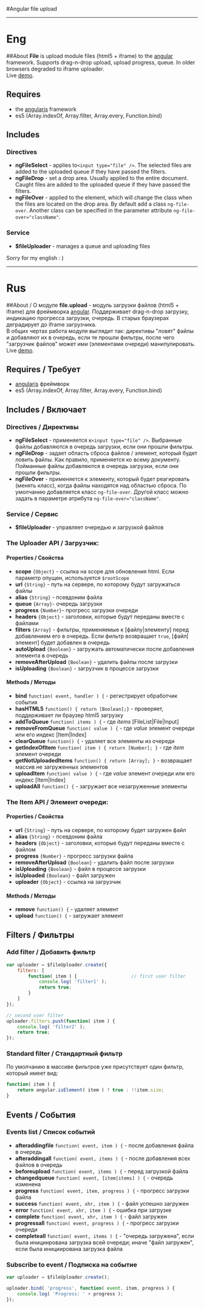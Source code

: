 ﻿#Angular file upload

---

# Eng

##About
**File** is upload module files (html5 + iframe) to the [angular](http://angularjs.org/) framework. Supports drag-n-drop upload, upload progress, queue. In older browsers degraded to iframe uploader.<br />
Live [demo](http://learn.javascript.ru/play/QclZ4b).

## Requires
- the [angularjs](https://github.com/angular/angular.js) framework
- es5 (Array.indexOf, Array.filter, Array.every, Function.bind)


## Includes
### Directives
- **ngFileSelect** - applies to`<input type="file" />`. The selected files are added to the uploaded queue if they have passed the filters.
- **ngFileDrop** - set a drop area. Usually applied to the entire document. Caught files are added to the uploaded queue if they have passed the filters.
- **ngFileOver** - applied to the element, which will change the class when the files are located on the drop area. By default add a class `ng-file-over`. Another class can be specified in the parameter attribute `ng-file-over="className"`.

### Service
- **$fileUploader** - manages a queue and uploading files

Sorry for my english : )

---

# Rus

##About / О модуле
**file.upload** - модуль загрузки файлов (html5 + iframe) для фреймворка [angular](http://angularjs.org/). Поддерживает drag-n-drop загрузку, индикацию прогресса загрузки, очередь. В старых браузерах деградирует до iframe загрузчика.<br />
В общих чертах работа модуля выглядит так: директивы "ловят" файлы и добавляют их в очередь, если те прошли фильтры, после чего "загрузчик файлов" может ими (элементами очереди) манипулировать.<br />
Live [demo](http://learn.javascript.ru/play/QclZ4b).

## Requires / Требует
- [angularjs](https://github.com/angular/angular.js) фреймворк
- es5 (Array.indexOf, Array.filter, Array.every, Function.bind)

## Includes / Включает
### Directives / Директивы
- **ngFileSelect** - применяется к`<input type="file" />`. Выбранные файлы добавляются в очередь загрузки, если они прошли фильтры.
- **ngFileDrop** - задает область сброса файлов / элемент, который будет ловить файлы. Как правило, применяется ко всему документу. Пойманные файлы добавляются в очередь загрузки, если они прошли фильтры.
- **ngFileOver** - применяется к элементу, который будет реагировать (менять класс), когда файлы находятся над областью сброса. По умолчанию добавляется класс `ng-file-over`. Другой класс можно задать в параметре атрибута `ng-file-over="className"`.

### Service / Сервис
- **$fileUploader** - управляет очередью и загрузкой файлов

### The Uploader API / Загрузчик:
#### Properties / Свойства
- **scope** `{Object}` - ссылка на scope для обновления html. Если параметр опущен, используется `$rootScope`
- **url** `{String}` - путь на сервере, по которому будут загружаться файлы
- **alias** `{String}` - псевдоним файла
- **queue** `{Array}`- очередь загрузки
- **progress** `{Number}`- прогресс загрузки очереди
- **headers** `{Object}` - заголовки, которые будут переданы вместе с файлами
- **filters** `{Array}` - фильтры, применяемые к [файлу|элементу] перед добавлением его в очередь. Если фильтр возвращает `true`, [файл|элемент] будет добавлен в очередь
- **autoUpload** `{Boolean}` - загружать автоматически после добавления элемента в очередь
- **removeAfterUpload** `{Boolean}` - удалить файлы после загрузки
- **isUploading** `{Boolean}` - загрузчик в процессе загрузки

#### Methods / Методы
- **bind** `function( event, handler ) {` - регистрирует обработчик события
- **hasHTML5** `function() { return [Boolean];}` - проверяет, поддерживает ли браузер html5 загрузку
- **addToQueue** `function( items ) {` - где _items_ [FileList|File|Input]
- **removeFromQueue** `function( value ) {` - где _value_ элемент очереди или его индекс [Item|Index]
- **clearQueue** `function() {` - удаляет все элементы из очереди
- **getIndexOfItem** `function( item ) { return [Number]; }` - где _item_ элемент очереди
- **getNotUploadedItems** `function() { return [Array]; }` - возвращает массив не загруженных элементов
- **uploadItem** `function( value ) {` - где _value_ элемент очереди или его индекс [Item|Index]
- **uploadAll** `function() {` - загружает все незагруженные элементы

### The Item API / Элемент очереди:
#### Properties / Свойства
- **url** `{String}` - путь на сервере, по которому будет загружен файл
- **alias** `{String}` - псевдоним файла
- **headers** `{Object}` - заголовки, которые будут переданы вместе с файлом
- **progress** `{Number}` - прогресс загрузки файла
- **removeAfterUpload** `{Boolean}` - удалить файл после загрузки
- **isUploading** `{Boolean}` - файл в процессе загрузки
- **isUploaded** `{Boolean}` - файл загружен
- **uploader** `{Object}` - ссылка на загрузчик

#### Methods / Методы
- **remove** `function() {` - удаляет элемент
- **upload** `function() {` - загружает элемент

## Filters / Фильтры
### Add filter / Добавить фильтр
```javascript
var uploader = $fileUploader.create({
    filters: [
        function( item ) {                    // first user filter
            console.log( 'filter1' );
            return true;
        }
    ]
});

// second user filter
uploader.filters.push(function( item ) {
    console.log( 'filter2' );
    return true;
});
```

### Standard filter / Стандартный фильтр
По умолчанию в массиве фильтров уже присутствует один фильтр, который имеет вид:
```javascript
function( item ) { 
	return angular.isElement( item ) ? true : !!item.size;
}
```

## Events / События
### Events list / Список событий
- **afteraddingfile** `function( event, item ) {` - после добавления файла в очередь
- **afteraddingall** `function( event, items ) {` - после добавления всех файлов в очередь
- **beforeupload** `function( event, items ) {` - перед загрузкой файла
- **changedqueue** `function( event, [item|items] ) {` - очередь изменена
- **progress** `function( event, item, progress ) {` - прогресс загрузки файла
- **success** `function( event, xhr, item ) {` - файл успешно загружен
- **error** `function( event, xhr, item ) {` - ошибка при загрузке
- **complete** `function( event, xhr, item ) {` - файл загружен
- **progressall** `function( event, progress ) {` - прогресс загрузки очереди
- **completeall** `function( event, items ) {` - "очередь загружена", если была инициирована загрузка всей очереди; иначе "файл загружен", если была инициирована загрузка файла

### Subscribe to event / Подписка на событие
```javascript
var uploader = $fileUploader.create();

uploader.bind( 'progress', function( event, item, progress ) {
    console.log( 'Progress: ' + progress );
});
```

